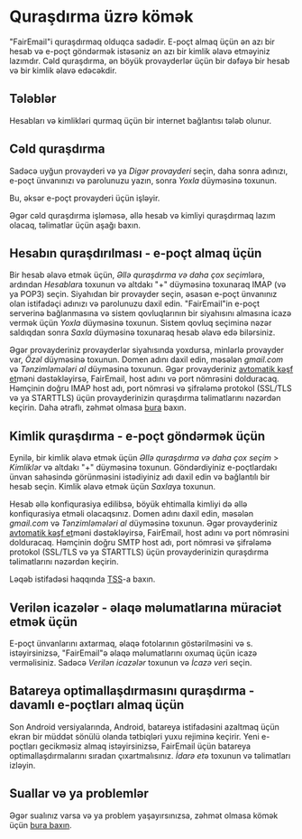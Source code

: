 # Quraşdırma üzrə kömək

"FairEmail"i quraşdırmaq olduqca sadədir. E-poçt almaq üçün ən azı bir hesab və e-poçt göndərmək istəsəniz ən azı bir kimlik əlavə etməyiniz lazımdır. Cəld quraşdırma, ən böyük provayderlər üçün bir dəfəyə bir hesab və bir kimlik əlavə edəcəkdir.

## Tələblər

Hesabları və kimlikləri qurmaq üçün bir internet bağlantısı tələb olunur.

## Cəld quraşdırma

Sadəcə uyğun provayderi və ya *Digər provayderi* seçin, daha sonra adınızı, e-poçt ünvanınızı və parolunuzu yazın, sonra *Yoxla* düyməsinə toxunun.

Bu, əksər e-poçt provayderi üçün işləyir.

Əgər cəld quraşdırma işləməsə, əllə hesab və kimliyi quraşdırmaq lazım olacaq, təlimatlar üçün aşağı baxın.

## Hesabın quraşdırılması - e-poçt almaq üçün

Bir hesab əlavə etmək üçün, *Əllə quraşdırma və daha çox seçim*lərə, ardından *Hesablar*a toxunun və altdakı "+" düyməsinə toxunaraq IMAP (və ya POP3) seçin. Siyahıdan bir provayder seçin, əsasən e-poçt ünvanınız olan istifadəçi adınızı və parolunuzu daxil edin. "FairEmail"in e-poçt serverinə bağlanmasına və sistem qovluqlarının bir siyahısını almasına icazə vermək üçün *Yoxla* düyməsinə toxunun. Sistem qovluq seçiminə nəzər saldıqdan sonra *Saxla* düyməsinə toxunaraq hesab əlavə edə bilərsiniz.

Əgər provayderiniz provayderlər siyahısında yoxdursa, minlərlə provayder var, *Özəl* düyməsinə toxunun. Domen adını daxil edin, məsələn *gmail.com* və *Tənzimləmələri al* düyməsinə toxunun. Əgər provayderiniz [avtomatik kəşf et](https://tools.ietf.org/html/rfc6186)məni dəstəkləyirsə, FairEmail, host adını və port nömrəsini dolduracaq. Həmçinin doğru IMAP host adı, port nömrəsi və şifrələmə protokol (SSL/TLS və ya STARTTLS) üçün provayderinizin quraşdırma təlimatlarını nəzərdən keçirin. Daha ətraflı, zəhmət olmasa [bura](https://github.com/M66B/FairEmail/blob/master/FAQ.md#authorizing-accounts) baxın.

## Kimlik quraşdırma - e-poçt göndərmək üçün

Eynilə, bir kimlik əlavə etmək üçün *Əllə quraşdırma və daha çox seçim* > *Kimliklər* və altdakı "+" düyməsinə toxunun. Göndərdiyiniz e-poçtlardakı ünvan sahəsində görünməsini istədiyiniz adı daxil edin və bağlantılı bir hesab seçin. Kimlik əlavə etmək üçün *Saxla*ya toxunun.

Hesab əllə konfiqurasiya edilibsə, böyük ehtimalla kimliyi də əllə konfiqurasiya etməli olacaqsınız. Domen adını daxil edin, məsələn *gmail.com* və *Tənzimləmələri al* düyməsinə toxunun. Əgər provayderiniz [avtomatik kəşf et](https://tools.ietf.org/html/rfc6186)məni dəstəkləyirsə, FairEmail, host adını və port nömrəsini dolduracaq. Həmçinin doğru SMTP host adı, port nömrəsi və şifrələmə protokol (SSL/TLS və ya STARTTLS) üçün provayderinizin quraşdırma təlimatlarını nəzərdən keçirin.

Ləqəb istifadəsi haqqında [TSS](https://github.com/M66B/FairEmail/blob/master/FAQ.md#FAQ9)-a baxın.

## Verilən icazələr - əlaqə məlumatlarına müraciət etmək üçün

E-poçt ünvanlarını axtarmaq, əlaqə fotolarının göstərilməsini və s. istəyirsinizsə, "FairEmail"ə əlaqə məlumatlarını oxumaq üçün icazə verməlisiniz. Sadəcə *Verilən icazələr* toxunun və *İcazə ver*i seçin.

## Batareya optimallaşdırmasını quraşdırma - davamlı e-poçtları almaq üçün

Son Android versiyalarında, Android, batareya istifadəsini azaltmaq üçün ekran bir müddət sönülü olanda tətbiqləri yuxu rejiminə keçirir. Yeni e-poçtları gecikməsiz almaq istəyirsinizsə, FairEmail üçün batareya optimallaşdırmalarını sıradan çıxartmalısınız. *İdarə et*ə toxunun və təlimatları izləyin.

## Suallar və ya problemlər

Əgər sualınız varsa və ya problem yaşayırsınızsa, zəhmət olmasa kömək üçün [bura baxın](https://github.com/M66B/FairEmail/blob/master/FAQ.md).